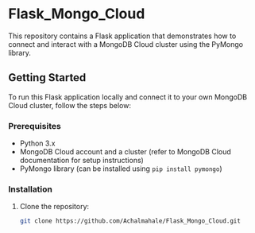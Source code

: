 # Flask_Mongo_Cloud

This repository contains a Flask application that demonstrates how to connect and interact with a MongoDB Cloud cluster using the PyMongo library.

## Getting Started

To run this Flask application locally and connect it to your own MongoDB Cloud cluster, follow the steps below:

### Prerequisites

- Python 3.x
- MongoDB Cloud account and a cluster (refer to MongoDB Cloud documentation for setup instructions)
- PyMongo library (can be installed using `pip install pymongo`)

### Installation

1. Clone the repository:

   ```bash
   git clone https://github.com/Achalmahale/Flask_Mongo_Cloud.git

